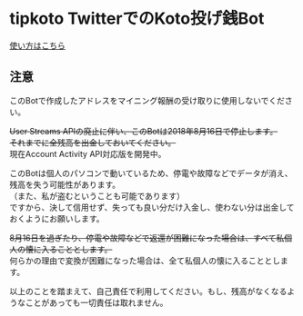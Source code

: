 tipkoto TwitterでのKoto投げ銭Bot
================================
  
[使い方はこちら](https://github.com/akarinS/tipkoto/blob/master/HowToUse.md)

注意
----

このBotで作成したアドレスをマイニング報酬の受け取りに使用しないでください。  
  
~~User Streams APIの廃止に伴い、このBotは2018年8月16日で停止します。~~  
~~それまでに全残高を出金しておいてください。~~  
現在Account Activity API対応版を開発中。  
  
このBotは個人のパソコンで動いているため、停電や故障などでデータが消え、残高を失う可能性があります。  
（また、私が盗むということも可能であります）  
ですから、決して信用せず、失っても良い分だけ入金し、使わない分は出金しておくようにお願いします。  
  
~~8月16日を過ぎたり、停電や故障などで返還が困難になった場合は、すべて私個人の懐に入ることとします。~~  
何らかの理由で変換が困難になった場合は、全て私個人の懐に入ることとします。  
  
以上のことを踏まえて、自己責任で利用してください。もし、残高がなくなるようなことがあっても一切責任は取れません。
